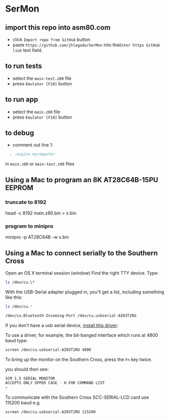 # SerMon

## import this repo into asm80.com

- click `Import repo from GitHub` button
- paste `https://github.com/jhlagado/SerMon` into the`Enter https GitHub link` text field.

## to run tests

- select the `main-test.z80` file
- press `Emulator [F10]` button

## to run app

- select the `main.z80` file
- press `Emulator [F10]` button

## to debug

- comment out line 1:

```asm
  ; .engine mycomputer
```

in `main.z80` or `main-test.z80` files

## Using a Mac to program an 8K AT28C64B-15PU EEPROM

### truncate to 8192

head -c 8192 main.z80.bin > x.bin

### program to minipro

minipro -p AT28C64B -w x.bin

## Using a Mac to connect serially to the Southern Cross

Open an OS X terminal session (window)
Find the right TTY device. Type:

```bash
ls /dev/cu.\*
```

With the USB-Serial adapter plugged in, you'll get a list, including something like this:

```bash
ls /dev/cu.*
```

```bash
/dev/cu.Bluetooth-Incoming-Port	/dev/cu.usbserial-AI03T2RU
```

If you don't have a usb serial device, [install this driver](https://pbxbook.com/other/sw/PL2303_MacOSX_1_6_0.zip):

To use a driver, for example, the bit-banged interface which runs at 4800 baud type:

```bash
screen /dev/cu.usbserial-AI03T2RU 4800
```

To bring up the monitor on the Southern Cross, press the `Fn` key twice.

you should then see:

```bash
SCM 1.5 SERIAL MONITOR
ACCEPTS ONLY UPPER CASE - H FOR COMMAND LIST
>
```

To communicate with the Southern Cross SCC-SERIAL-LCD card use 115200 baud e.g.

```bash
screen /dev/cu.usbserial-AI03T2RU 115200
```
